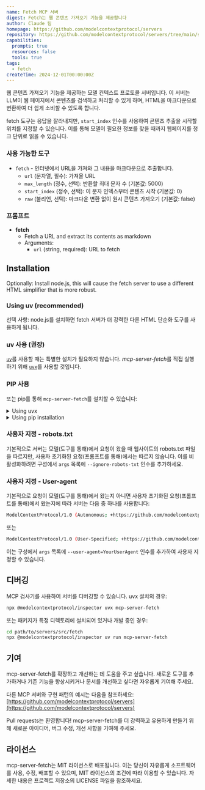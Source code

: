 ```yaml
---
name: Fetch MCP 서버
digest: Fetch는 웹 콘텐츠 가져오기 기능을 제공합니다
author: Claude 팀
homepage: https://github.com/modelcontextprotocol/servers
repository: https://github.com/modelcontextprotocol/servers/tree/main/src/fetch
capabilities:
  prompts: true
  resources: false
  tools: true
tags:
  - fetch
createTime: 2024-12-01T00:00:00Z
---
```


웹 콘텐츠 가져오기 기능을 제공하는 모델 컨텍스트 프로토콜 서버입니다. 이 서버는 LLM이 웹 페이지에서 콘텐츠를 검색하고 처리할 수 있게 하며, HTML을 마크다운으로 변환하여 더 쉽게 소비할 수 있도록 합니다.

fetch 도구는 응답을 잘라내지만, `start_index` 인수를 사용하여 콘텐츠 추출을 시작할 위치를 지정할 수 있습니다. 이를 통해 모델이 필요한 정보를 찾을 때까지 웹페이지를 청크 단위로 읽을 수 있습니다.

### 사용 가능한 도구

- `fetch` - 인터넷에서 URL을 가져와 그 내용을 마크다운으로 추출합니다.
  - `url` (문자열, 필수): 가져올 URL
  - `max_length` (정수, 선택): 반환할 최대 문자 수 (기본값: 5000)
  - `start_index` (정수, 선택): 이 문자 인덱스부터 콘텐츠 시작 (기본값: 0)
  - `raw` (불리언, 선택): 마크다운 변환 없이 원시 콘텐츠 가져오기 (기본값: false)

### 프롬프트

- **fetch**
  - Fetch a URL and extract its contents as markdown
  - Arguments:
    - `url` (string, required): URL to fetch

## Installation

Optionally: Install node.js, this will cause the fetch server to use a different HTML simplifier that is more robust.

### Using uv (recommended)

선택 사항: node.js를 설치하면 fetch 서버가 더 강력한 다른 HTML 단순화 도구를 사용하게 됩니다.

### uv 사용 (권장)

[`uv`](https://docs.astral.sh/uv/)를 사용할 때는 특별한 설치가 필요하지 않습니다. *mcp-server-fetch*를 직접 실행하기 위해 [`uvx`](https://docs.astral.sh/uv/guides/tools/)를 사용할 것입니다.

### PIP 사용

또는 pip를 통해 `mcp-server-fetch`를 설치할 수 있습니다:

<details>
<summary>Using uvx</summary>

```json
"mcpServers": {
  "fetch": {
    "command": "uvx",
    "args": ["mcp-server-fetch"]
  }
}
```

</details>

<details>
<summary>Using pip installation</summary>

```json
"mcpServers": {
  "fetch": {
    "command": "python",
    "args": ["-m", "mcp_server_fetch"]
  }
}
```

</details>

### 사용자 지정 - robots.txt

기본적으로 서버는 모델(도구를 통해)에서 요청이 왔을 때 웹사이트의 robots.txt 파일을 따르지만, 사용자 초기화된 요청(프롬프트를 통해)에서는 따르지 않습니다. 이를 비활성화하려면 구성에서 `args` 목록에 `--ignore-robots-txt` 인수를 추가하세요.

### 사용자 지정 - User-agent

기본적으로 요청이 모델(도구를 통해)에서 왔는지 아니면 사용자 초기화된 요청(프롬프트를 통해)에서 왔는지에 따라 서버는 다음 중 하나를 사용합니다:

```bash
ModelContextProtocol/1.0 (Autonomous; +https://github.com/modelcontextprotocol/servers)
```

또는

```bash
ModelContextProtocol/1.0 (User-Specified; +https://github.com/modelcontextprotocol/servers)
```

이는 구성에서 `args` 목록에 `--user-agent=YourUserAgent` 인수를 추가하여 사용자 지정할 수 있습니다.

## 디버깅

MCP 검사기를 사용하여 서버를 디버깅할 수 있습니다. uvx 설치의 경우:

```bash
npx @modelcontextprotocol/inspector uvx mcp-server-fetch
```

또는 패키지가 특정 디렉토리에 설치되어 있거나 개발 중인 경우:

```bash
cd path/to/servers/src/fetch
npx @modelcontextprotocol/inspector uv run mcp-server-fetch
```

## 기여

mcp-server-fetch를 확장하고 개선하는 데 도움을 주고 싶습니다. 새로운 도구를 추가하거나 기존 기능을 향상시키거나 문서를 개선하고 싶다면 자유롭게 기여해 주세요.

다른 MCP 서버와 구현 패턴의 예시는 다음을 참조하세요:
[https://github.com/modelcontextprotocol/servers](https://github.com/modelcontextprotocol/servers)

Pull requests는 환영합니다! mcp-server-fetch를 더 강력하고 유용하게 만들기 위해 새로운 아이디어, 버그 수정, 개선 사항을 기여해 주세요.

## 라이선스

mcp-server-fetch는 MIT 라이선스로 배포됩니다. 이는 당신이 자유롭게 소프트웨어를 사용, 수정, 배포할 수 있으며, MIT 라이선스의 조건에 따라 이용할 수 있습니다. 자세한 내용은 프로젝트 저장소의 LICENSE 파일을 참조하세요.
